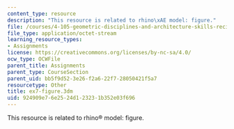 ```yaml
---
content_type: resource
description: "This resource is related to rhino\xAE model: figure."
file: /courses/4-105-geometric-disciplines-and-architecture-skills-reciprocal-methodologies-fall-2012/924909e76e2524d123231b352e03f696_ex7-figure.3dm
file_type: application/octet-stream
learning_resource_types:
- Assignments
license: https://creativecommons.org/licenses/by-nc-sa/4.0/
ocw_type: OCWFile
parent_title: Assignments
parent_type: CourseSection
parent_uid: bb5f9d52-3e26-f2a6-22f7-28050421f5a7
resourcetype: Other
title: ex7-figure.3dm
uid: 924909e7-6e25-24d1-2323-1b352e03f696
---
```

This resource is related to rhino® model: figure.